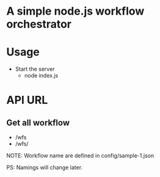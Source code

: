 # A simple node.js workflow orchestrator

# Usage
- Start the server
    - node index.js


# API URL

## Get all workflow
  - /wfs
  - /wfs/<wf-name>


NOTE:  Workflow name are defined in config/sample-1.json

PS:  Namings will change later.